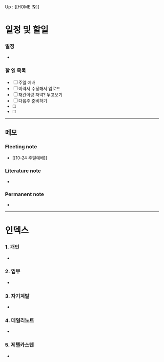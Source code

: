 Up : [[HOME 🌎]]

# 일정 및 할일
### 일정
- 

### 할 일 목록
 
- [ ] 주일 예배
- [ ] 이력서 수정해서 업로드
- [ ] 재건이랑 저녁? 두고보기
- [ ] 다음주 준비하기
- [ ] 
- [ ] 

---

## 메모

### Fleeting note
- [[10-24 주일예배]]

### Literature note
- 

### Permanent note
- 

---

# 인덱스
### 1. 개인 
- 
### 2. 업무
- 
### 3. 자기계발
- 
### 4. 데일리노트
- 
### 5. 제텔카스텐
- 